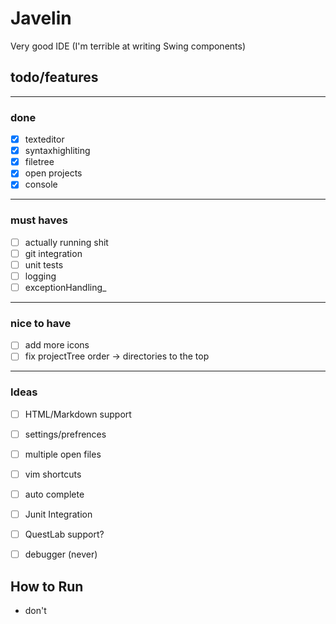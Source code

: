 # Javelin
Very good IDE (I'm terrible at writing Swing components)


## todo/features

---
### done
- [x] texteditor
- [x] syntaxhighliting
- [x] filetree
- [x] open projects
- [X] console
---
### must haves
- [ ] actually running shit
- [ ] git integration
- [ ] unit tests
- [ ] logging
- [ ] exceptionHandling_
---
### nice to have
- [ ] add more icons
- [ ] fix projectTree order -> directories to the top
---
### Ideas
- [ ] HTML/Markdown support
- [ ] settings/prefrences
- [ ] multiple open files
- [ ] vim shortcuts
- [ ] auto complete
- [ ] Junit Integration
- [ ] QuestLab support?
- [ ] debugger (never)


## How to Run
- don't
